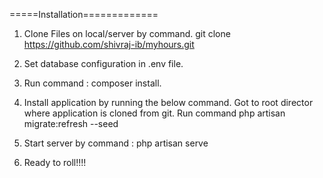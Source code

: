 =====Installation=============
1. Clone Files on local/server by command.
   git clone https://github.com/shivraj-ib/myhours.git

2. Set database configuration in .env file.

3. Run command : composer install.

4. Install application by running the below command.
   Got to root director where application is cloned from git.
   Run command php artisan migrate:refresh --seed

5. Start server by command : php artisan serve

6. Ready to roll!!!!